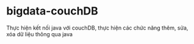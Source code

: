 # bigdata-couchDB
Thực hiện kết nối java với couchDB, thực hiện các chức năng thêm, sửa, xóa dữ liệu thông qua java
